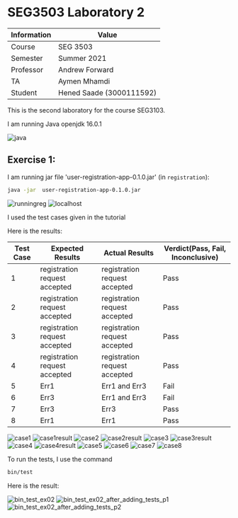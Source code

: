 # SEG3503 Laboratory 2

| Information | Value |
| --- | --- |
| Course | SEG 3503 |
| Semester | Summer 2021 |
| Professor | Andrew Forward |
| TA | Aymen Mhamdi |
| Student | Hened Saade (3000111592) |

This is the second laboratory for the course SEG3103.

I am running Java openjdk 16.0.1

![java](assets/java.jpg)

## Exercise 1:

I am running jar file 'user-registration-app-0.1.0.jar' (in `registration`):

```bash
java -jar  user-registration-app-0.1.0.jar
```
![runningreg](assets/runningreg.JPG)
![localhost](assets/localhost.PNG)

I used the test cases given in the tutorial

Here is the results:

Test Case |  Expected Results             | Actual Results                   | Verdict(Pass, Fail, Inconclusive)
----------|-------------------------------|----------------------------------|----------------------------------
1         | registration request accepted | registration request accepted    | Pass
2         | registration request accepted | registration request accepted    | Pass
3         | registration request accepted | registration request accepted    | Pass
4         | registration request accepted | registration request accepted    | Pass
5         | Err1                          | Err1 and Err3                    | Fail
6         | Err3                          | Err1 and Err3                    | Fail
7         | Err3                          | Err3                             | Pass
8         | Err1                          | Err1                             | Pass

![case1](assets/case1.JPG)
![case1result](assets/case1result.JPG)
![case2](assets/case2.JPG)
![case2result](assets/case2result.JPG)
![case3](assets/case3.JPG)
![case3result](assets/case3result.JPG)
![case4](assets/case4.JPG)
![case4result](assets/case4result.JPG)
![case5](assets/case5.JPG)
![case6](assets/case6.JPG)
![case7](assets/case7.JPG)
![case8](assets/case8.JPG)

To run the tests, I use the command

```bash
bin/test
```

Here is the result:

![bin_test_ex02](assets/bin_test_ex02.JPG)
![bin_test_ex02_after_adding_tests_p1](assets/bin_test_ex02_after_adding_tests_p1.JPG)
![bin_test_ex02_after_adding_tests_p2](assets/bin_test_ex02_after_adding_tests_p2.JPG)